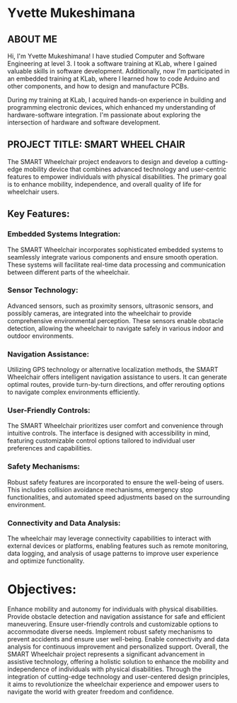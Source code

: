 # Yvette Mukeshimana
## ABOUT ME 
  Hi, I'm Yvette Mukeshimana! I have studied Computer and Software Engineering at level 3. 
  I took a software training at KLab, where I gained valuable skills in software development.
  Additionally, now I'm participated in an embedded training at KLab, where I learned how to code
 Arduino and other components, and how to design and manufacture PCBs.
   
   During my training at KLab, I acquired hands-on experience in building and programming
   electronic devices, which enhanced my understanding of hardware-software integration.
   I'm passionate about exploring the intersection of hardware and software development.
  ## PROJECT TITLE: SMART WHEEL CHAIR

  The SMART Wheelchair project endeavors to design and develop a cutting-edge mobility device that combines advanced technology and user-centric features to empower individuals with physical disabilities. The primary goal is to enhance mobility, independence, and overall quality of life for wheelchair users.
## Key Features:
 ### Embedded Systems Integration:
The SMART Wheelchair incorporates sophisticated embedded systems to seamlessly integrate various components and ensure smooth operation. These systems will facilitate real-time data processing and communication between different parts of the wheelchair.
### Sensor Technology: 
Advanced sensors, such as proximity sensors, ultrasonic sensors, and possibly cameras, are integrated into the wheelchair to provide comprehensive environmental perception. These sensors enable obstacle detection, allowing the wheelchair to navigate safely in various indoor and outdoor environments.
### Navigation Assistance:
Utilizing GPS technology or alternative localization methods, the SMART Wheelchair offers intelligent navigation assistance to users. It can generate optimal routes, provide turn-by-turn directions, and offer rerouting options to navigate complex environments efficiently.
### User-Friendly Controls: 
The SMART Wheelchair prioritizes user comfort and convenience through intuitive controls. The interface is designed with accessibility in mind, featuring customizable control options tailored to individual user preferences and capabilities.
### Safety Mechanisms: 
Robust safety features are incorporated to ensure the well-being of users. This includes collision avoidance mechanisms, emergency stop functionalities, and automated speed adjustments based on the surrounding environment.
### Connectivity and Data Analysis: 
The wheelchair may leverage connectivity capabilities to interact with external devices or platforms, enabling features such as remote monitoring, data logging, and analysis of usage patterns to improve user experience and optimize functionality.
# Objectives:
Enhance mobility and autonomy for individuals with physical disabilities.
Provide obstacle detection and navigation assistance for safe and efficient maneuvering.
Ensure user-friendly controls and customizable options to accommodate diverse needs.
Implement robust safety mechanisms to prevent accidents and ensure user well-being.
Enable connectivity and data analysis for continuous improvement and personalized support.
Overall, the SMART Wheelchair project represents a significant advancement in assistive technology, offering a holistic solution to enhance the mobility and independence of individuals with physical disabilities. Through the integration of cutting-edge technology and user-centered design principles, it aims to revolutionize the wheelchair experience and empower users to navigate the world with greater freedom and confidence.


  
